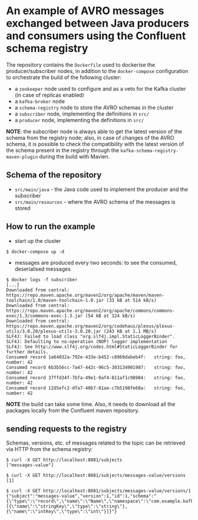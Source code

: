 # An example of AVRO messages exchanged between Java producers and consumers using the Confluent schema registry

The repository contains the `Dockerfile` used to dockerise the producer/subscriber
nodes, in addition to the `docker-compose` configuration to orchestrate the build
of the following cluster:

* a `zookeeper` node used to configure and as a veto for the Kafka cluster (in case
of replicas enabled)
* a `kafka-broker` node
* a `schema-registry` node to store the AVRO schemas in the cluster
* a `subscriber` node, implementing the definitions in `src/`
* a `producer` node, implementing the definitions in `src/`

**NOTE**: the subscriber node is always able to get the latest version of the schema
from the registry node; also, in case of changes of the AVRO schema, it is possible to
check the compatibility with the latest version of the schema present in the registry
through the `kafka-schema-registry-maven-plugin` during the build with Mavien.

## Schema of the repository

* `src/main/java` - the Java code used to implement the producer and the subscriber
* `src/main/resources` - where the AVRO schema of the messages is stored

## How to run the example

* start up the cluster
```
$ docker-compose up -d
```

* messages are produced every two seconds: to see the consumed, deserialised messages
```
$ docker logs -f subscriber
[...]
Downloaded from central: https://repo.maven.apache.org/maven2/org/apache/maven/maven-toolchain/1.0/maven-toolchain-1.0.jar (33 kB at 514 kB/s)
Downloaded from central: https://repo.maven.apache.org/maven2/org/apache/commons/commons-exec/1.3/commons-exec-1.3.jar (54 kB at 324 kB/s)
Downloaded from central: https://repo.maven.apache.org/maven2/org/codehaus/plexus/plexus-utils/3.0.20/plexus-utils-3.0.20.jar (243 kB at 1.1 MB/s)
SLF4J: Failed to load class "org.slf4j.impl.StaticLoggerBinder".
SLF4J: Defaulting to no-operation (NOP) logger implementation
SLF4J: See http://www.slf4j.org/codes.html#StaticLoggerBinder for further details.
Consumed record 1e64032a-792e-433e-b452-c8969dabeb4f:	string: foo, number: 42
Consumed record 6b3b56cc-7a47-442c-96c5-303134901987:	string: foo, number: 42
Consumed record 37ffd34f-7bfa-49e1-9af4-811af1c98984:	string: foo, number: 42
Consumed record 12d5efc2-dfa7-40b7-81ae-c7b5198fe68a:	string: foo, number: 42
```

**NOTE** the build can take some time. Also, it needs to download all the packages locally
from the Confluent maven repository.

## sending requests to the registry

Schemas, versions, etc. of messages related to the topic can be retrieved via
HTTP from the schema registry:

```
$ curl -X GET http://localhost:8081/subjects
["messages-value"]

$ curl -X GET http://localhost:8081/subjects/messages-value/versions
[1]

$ curl -X GET http://localhost:8081/subjects/messages-value/versions/1
{"subject":"messages-value","version":1,"id":1,"schema":"{\"type\":\"record\",\"name\":\"Name\",\"namespace\":\"com.example.kafka_avro_clients\",\"fields\":[{\"name\":\"stringKey\",\"type\":\"string\"},{\"name\":\"intKey\",\"type\":\"int\"}]}"}
```
